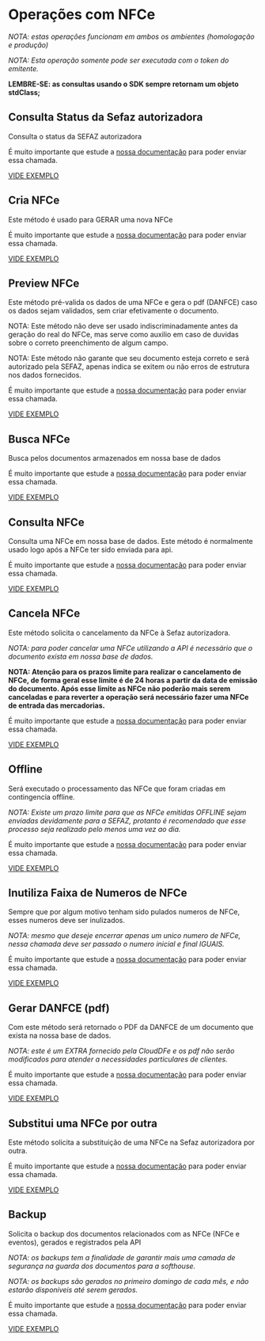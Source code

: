 # Operações com NFCe

*NOTA: estas operações funcionam em ambos os ambientes (homologação e produção)*

*NOTA: Esta operação somente pode ser executada com o token do emitente.*

**LEMBRE-SE: as consultas usando o SDK sempre retornam um objeto stdClass;**


## Consulta Status da Sefaz autorizadora

Consulta o status da SEFAZ autorizadora

É muito importante que estude a [nossa documentação](https://doc.cloud-dfe.com.br/v1/nfce/#!/1-3) para poder enviar essa chamada.

[VIDE EXEMPLO](https://github.com/cloud-dfe/clouddfe-sdk-php-curl/blob/master/examples/nfce/status.php)


## Cria NFCe

Este método é usado para GERAR uma nova NFCe

É muito importante que estude a [nossa documentação](https://doc.cloud-dfe.com.br/v1/nfce/#!/1-4) para poder enviar essa chamada.

[VIDE EXEMPLO](https://github.com/cloud-dfe/clouddfe-sdk-php-curl/blob/master/examples/nfce/cria.php)


## Preview NFCe

Este método pré-valida os dados de uma NFCe e gera o pdf (DANFCE) caso os dados sejam validados, sem criar efetivamente o documento.

NOTA: Este método não deve ser usado indiscriminadamente antes da geração do real do NFCe, mas serve como auxilio em caso de duvidas sobre o correto preenchimento de algum campo.

NOTA: Este método não garante que seu documento esteja correto e será autorizado pela SEFAZ, apenas indica se exitem ou não erros de estrutura nos dados fornecidos.

É muito importante que estude a [nossa documentação](https://doc.cloud-dfe.com.br/v1/nfce/#!/1-12) para poder enviar essa chamada.

[VIDE EXEMPLO](https://github.com/cloud-dfe/clouddfe-sdk-php-curl/blob/master/examples/nfce/preview.php)

## Busca NFCe

Busca pelos documentos armazenados em nossa base de dados

É muito importante que estude a [nossa documentação](https://doc.cloud-dfe.com.br/v1/nfce/#!/1-6) para poder enviar essa chamada.

[VIDE EXEMPLO](https://github.com/cloud-dfe/clouddfe-sdk-php-curl/blob/master/examples/nfce/busca.php)


## Consulta NFCe

Consulta uma NFCe em nossa base de dados. Este método é normalmente usado logo após a NFCe ter sido enviada para api.

É muito importante que estude a [nossa documentação](https://doc.cloud-dfe.com.br/v1/nfce/#!/1-1) para poder enviar essa chamada.

[VIDE EXEMPLO](https://github.com/cloud-dfe/clouddfe-sdk-php-curl/blob/master/examples/nfce/consulta.php)



## Cancela NFCe

Este método solicita o cancelamento da NFCe à Sefaz autorizadora.

*NOTA: para poder cancelar uma NFCe utilizando a API é necessário que o documento exista em nossa base de dados.*

**NOTA: Atenção para os prazos limite para realizar o cancelamento de NFCe, de forma geral esse limite é de 24 horas a partir da data de emissão do documento. Após esse limite as NFCe não poderão mais serem canceladas e para reverter a operação será necessário fazer uma NFCe de entrada das mercadorias.**

É muito importante que estude a [nossa documentação](https://doc.cloud-dfe.com.br/v1/nfce/#!/1-7) para poder enviar essa chamada.

[VIDE EXEMPLO](https://github.com/cloud-dfe/clouddfe-sdk-php-curl/blob/master/examples/nfce/cancela.php)



## Offline

Será executado o processamento das NFCe que foram criadas em contingencia offline.

*NOTA: Existe um prazo limite para que as NFCe emitidas OFFLINE sejam enviadas devidamente para a SEFAZ, protanto é recomendado que esse processo seja realizado pelo menos uma vez ao dia.*

É muito importante que estude a [nossa documentação](https://doc.cloud-dfe.com.br/v1/nfce/#!/1-10) para poder enviar essa chamada.

[VIDE EXEMPLO](https://github.com/cloud-dfe/clouddfe-sdk-php-curl/blob/master/examples/nfce/offline.php)



## Inutiliza Faixa de Numeros de NFCe

Sempre que por algum motivo tenham sido pulados numeros de NFCe, esses numeros deve ser inulizados.

*NOTA: mesmo que deseje encerrar apenas um unico numero de NFCe, nessa chamada deve ser passado o numero inicial e final IGUAIS.*

É muito importante que estude a [nossa documentação](https://doc.cloud-dfe.com.br/v1/nfce/#!/1-9) para poder enviar essa chamada.

[VIDE EXEMPLO](https://github.com/cloud-dfe/clouddfe-sdk-php-curl/blob/master/examples/nfce/inutiliza.php)


## Gerar DANFCE (pdf)

Com este método será retornado o PDF da DANFCE de um documento que exista na nossa base de dados.

*NOTA: este é um EXTRA fornecido pela CloudDFe e os pdf não serão modificados para atender a necessidades particulares de clientes.*

É muito importante que estude a [nossa documentação](https://doc.cloud-dfe.com.br/v1/nfce/#!/1-2) para poder enviar essa chamada.

[VIDE EXEMPLO](https://github.com/cloud-dfe/clouddfe-sdk-php-curl/blob/master/examples/nfce/pdf.php)


## Substitui uma NFCe por outra

Este método solicita a substituição de uma NFCe na Sefaz autorizadora por outra.

É muito importante que estude a [nossa documentação](https://doc.cloud-dfe.com.br/v1/nfce/#!/1-11) para poder enviar essa chamada.

[VIDE EXEMPLO](https://github.com/cloud-dfe/clouddfe-sdk-php-curl/blob/master/examples/nfce/subistitui.php)


## Backup

Solicita o backup dos documentos relacionados com as NFCe (NFCe e eventos), gerados e registrados pela API

*NOTA: os backups tem a finalidade de garantir mais uma camada de segurança na guarda dos documentos para a softhouse.*

*NOTA: os backups são gerados no primeiro domingo de cada mês, e não estarão disponíveis até serem gerados.*

É muito importante que estude a [nossa documentação](https://doc.cloud-dfe.com.br/v1/nfce/#!/1-5) para poder enviar essa chamada.

[VIDE EXEMPLO](https://github.com/cloud-dfe/clouddfe-sdk-php-curl/blob/master/examples/nfce/backup.php)
